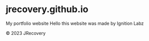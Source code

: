 # jrecovery.github.io
My portfolio website 
Hello this website was made by Ignition Labz

© 2023 JRecovery
